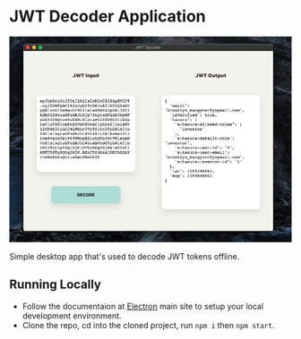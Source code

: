# JWT Decoder Application

![JWT Decoder](./assets/jwt_decoder.png)

Simple desktop app that's used to decode JWT tokens offline.

## Running Locally

- Follow the documentaion at [Electron](https://www.electronjs.org/docs/tutorial/development-environment) main site to setup your local development environment.
- Clone the repo, cd into the cloned project, run `npm i` then `npm start`.
